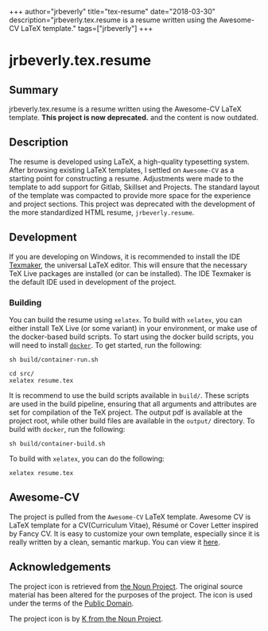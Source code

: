 +++
author="jrbeverly"
title="tex-resume"
date="2018-03-30"
description="jrbeverly.tex.resume is a resume written using the Awesome-CV LaTeX template."
tags=["jrbeverly"]
+++
# jrbeverly.tex.resume

## Summary

jrbeverly.tex.resume is a resume written using the Awesome-CV LaTeX template. **This project is now deprecated.** and the content is now outdated.

## Description

The resume is developed using LaTeX, a high-quality typesetting system. After browsing existing LaTeX templates, I settled on `Awesome-CV` as a starting point for constructing a resume. Adjustments were made to the template to add support for Gitlab, Skillset and Projects. The standard layout of the template was compacted to provide more space for the experience and project sections. This project was deprecated with the development of the more standardized HTML resume, `jrbeverly.resume`.

## Development

If you are developing on Windows, it is recommended to install the IDE [Texmaker](http://www.xm1math.net/texmaker/), the universal LaTeX editor. This will ensure that the necessary TeX Live packages are installed (or can be installed). The IDE Texmaker is the default IDE used in development of the project.

### Building

You can build the resume using `xelatex`. To build with `xelatex`, you can either install TeX Live (or some variant) in your environment, or make use of the docker-based build scripts. To start using the docker build scripts, you will need to install [`docker`](https://www.docker.com/). To get started, run the following:

```console
sh build/container-run.sh

cd src/
xelatex resume.tex
```

It is recommend to use the build scripts available in `build/`. These scripts are used in the build pipeline, ensuring that all arguments and attributes are set for compilation of the TeX project. The output pdf is available at the project root, while other build files are available in the `output/` directory. To build with `docker`, run the following:

```console
sh build/container-build.sh
```

To build with `xelatex`, you can do the following:

```console
xelatex resume.tex
```

## Awesome-CV

The project is pulled from the `Awesome-CV` LaTeX template. Awesome CV is LaTeX template for a CV(Curriculum Vitae), Résumé or Cover Letter inspired by Fancy CV. It is easy to customize your own template, especially since it is really written by a clean, semantic markup. You can view it [here](https://github.com/posquit0/Awesome-CV).

## Acknowledgements

The project icon is retrieved from [the Noun Project](docs/icon/icon.json). The original source material has been altered for the purposes of the project. The icon is used under the terms of the [Public Domain](https://creativecommons.org/publicdomain/zero/1.0/).

The project icon is by [K from the Noun Project](https://thenounproject.com/term/rocket-ship/456769/).